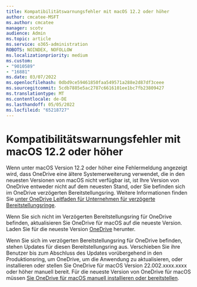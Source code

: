 ```yaml
---
title: Kompatibilitätswarnungsfehler mit macOS 12.2 oder höher
author: cmcatee-MSFT
ms.author: cmcatee
manager: scotv
audience: Admin
ms.topic: article
ms.service: o365-administration
ROBOTS: NOINDEX, NOFOLLOW
ms.localizationpriority: medium
ms.custom:
- "9010589"
- "16881"
ms.date: 03/07/2022
ms.openlocfilehash: 0dbd9ce59461850faa549571a288e2d87df3ceee
ms.sourcegitcommit: 5cdb7885e5ac2787c6616101ee1bc7fb23809427
ms.translationtype: MT
ms.contentlocale: de-DE
ms.lasthandoff: 05/05/2022
ms.locfileid: "65218727"
---
```

# <a name="compatibility-warning-error-with-macos-122-or-later"></a>Kompatibilitätswarnungsfehler mit macOS 12.2 oder höher

Wenn unter macOS Version 12.2 oder höher eine Fehlermeldung angezeigt wird, dass OneDrive eine ältere Systemerweiterung verwendet, die in den neuesten Versionen von macOS nicht verfügbar ist, ist Ihre Version von OneDrive entweder nicht auf dem neuesten Stand, oder Sie befinden sich im OneDrive verzögerten Bereitstellungsring. Weitere Informationen finden Sie [unter OneDrive Leitfaden für Unternehmen für verzögerte Bereitstellungsringe](https://docs.microsoft.com/onedrive/plan-onedrive-enterprise#sync-app-update-process).

Wenn Sie sich nicht im Verzögerten Bereitstellungsring für OneDrive befinden, aktualisieren Sie OneDrive für macOS auf die neueste Version. Laden Sie für die neueste Version [OneDrive](https://go.microsoft.com/fwlink/p/?LinkID=823060) herunter.  

Wenn Sie sich im verzögerten Bereitstellungsring für OneDrive befinden, stehen Updates für diesen Bereitstellungsring aus. Verschieben Sie ihre Benutzer bis zum Abschluss des Updates vorübergehend in den Produktionsring, um OneDrive, um die Anwendung zu aktualisieren, oder installieren oder stellen Sie OneDrive für macOS Version 22.002.xxxx.xxxx oder höher manuell bereit. Für die neueste Version von OneDrive für macOS müssen [Sie OneDrive für macOS manuell installieren oder bereitstellen](https://go.microsoft.com/fwlink/p/?LinkID=823060).
